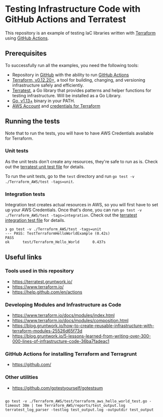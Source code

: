 # Testing Infrastructure Code with GitHub Actions and Terratest

This repository is an example of testing IaC libraries written with [Terraform](https://terraform.io) using
[GitHub Actions](https://github.com/features/actions). 


## Prerequisites

To successfully run all the examples, you need the following tools:

* Repository in [GitHub](https://github.com) with the ability to run [GitHub Actions](https://github.com/features/actions)
* [Terraform, v0.12.20+](https://terraform.io), a tool for building, changing, and versioning infrastructure safely and efficiently.
* [Terratest](https://terratest.gruntwork.io/), a Go library that provides patterns and helper functions for testing infrastructure. Will be installed as a Go Library.
* [Go, v1.13+](https://golang.org/) binary in your PATH.
* [AWS Account](https://aws.amazon.com/) and [credentials for Terraform](https://www.terraform.io/docs/providers/aws/index.html#authentication)


## Running the tests

Note that to run the tests, you will have to have AWS Credentials available for Terraform.

### Unit tests

As the unit tests don't create any resources, they're safe to run as is. Check out the [terratest unit
test file](./test/terraform_aws_hello_world_unit_test.go) for details.

To run the unit tests, go to the `test` directory and run `go test -v ./Terraform_AWS/test -tags=unit`. 

### Integration tests

Integration test creates actual resources in AWS, so you will first have to set up your AWS Credentials.
Once that's done, you can run `go test -v ./Terraform_AWS/test -tags=integration`. Check out the [terratest integration test file](./test/terraform_aws_hello_world_integration_test.go) 
for details.
<!-- 
### Prettier test output

Go test output can sometimes be hard to read. A good tool to get human readable output is [`gotestsum`](https://github.com/gotestyourself/gotestsum).
Instead of the very verbose output, you get something like this: -->

```shell script
❯ go test -v ./Terraform_AWS/test -tags=unit
--- PASS: TestTerraformHelloWorldExample (0.42s)
PASS
ok      test/Terraform_Hello_World      0.437s
```

## Useful links

### Tools used in this repository

* https://terratest.gruntwork.io/
* https://www.terraform.io/
* https://help.github.com/en/actions

### Developing Modules and Infrastructure as Code

* https://www.terraform.io/docs/modules/index.html
* https://www.terraform.io/docs/modules/composition.html
* https://blog.gruntwork.io/how-to-create-reusable-infrastructure-with-terraform-modules-25526d65f73d
* https://blog.gruntwork.io/5-lessons-learned-from-writing-over-300-000-lines-of-infrastructure-code-36ba7fadeac1

### GitHub Actions for installing Terraform and Terragrunt

* https://github.com/

### Other utilities

* https://github.com/gotestyourself/gotestsum


```

go test -v ./Terraform_AWS/test/terraform_aws_hello_world_test.go -timeout 30m | tee Terraform_AWS/reports/test_output.log
terratest_log_parser -testlog test_output.log -outputdir test_output

```
